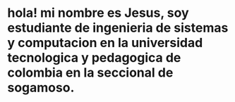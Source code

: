 # hola! mi nombre es Jesus, soy estudiante de ingenieria de sistemas y computacion en la universidad tecnologica y pedagogica de colombia en la seccional de sogamoso.
